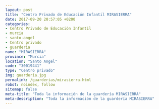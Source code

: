 ```yaml
---
layout: post
title: "Centro Privado de Educación Infantil MIRASIERRA"
date: 2017-09-20 20:57:05 +0200
categories:
- Centro Privado de Educación Infantil
- murcia
- santo-angel
- Centro privado
- guarderia
name: "MIRASIERRA"
province: "Murcia"
location: "Santo Angel"
code: "30019441"
type: "Centro privado"
img: guarderia.jpg
permalink: /guarderias/mirasierra.html
robot: noindex, follow
sitemap: false
meta-title: "Toda la información de la guardería MIRASIERRA"
meta-description: "Toda la información de la guardería MIRASIERRA"
---
```

